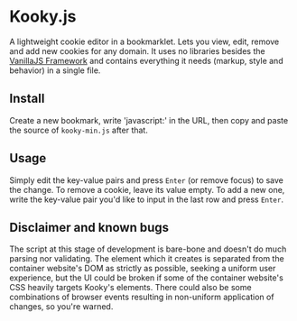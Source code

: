 # Kooky.js

A lightweight cookie editor in a bookmarklet. Lets you view, edit, remove and add new cookies for any domain. It uses no libraries besides the [VanillaJS Framework](http://vanilla-js.com/) and contains everything it needs (markup, style and behavior) in a single file.

## Install

Create a new bookmark, write 'javascript:' in the URL, then copy and paste the source of `kooky-min.js` after that.

## Usage

Simply edit the key-value pairs and press `Enter` (or remove focus) to save the change. To remove a cookie, leave its value empty. To add a new one, write the key-value pair you'd like to input in the last row and press `Enter`.

## Disclaimer and known bugs

The script at this stage of development is bare-bone and doesn't do much parsing nor validating. The element which it creates is separated from the container website's DOM as strictly as possible, seeking a uniform user experience, but
the UI could be broken if some of the container website's CSS heavily targets Kooky's elements. There could also be some combinations of browser events resulting in non-uniform application of changes, so you're warned.